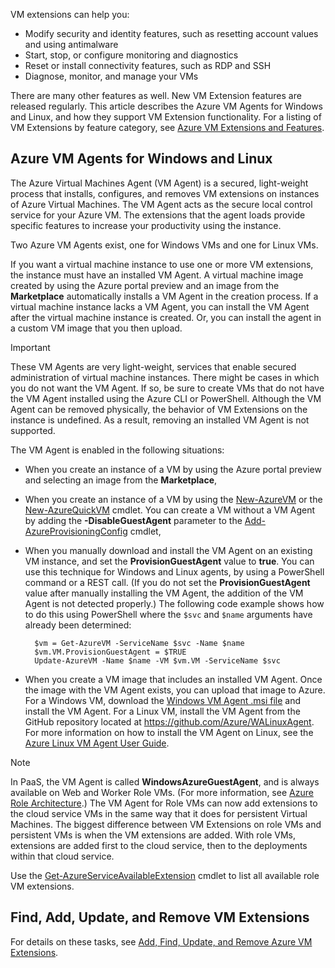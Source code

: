 VM extensions can help you:

* Modify security and identity features, such as resetting account values and using antimalware
* Start, stop, or configure monitoring and diagnostics
* Reset or install connectivity features, such as RDP and SSH
* Diagnose, monitor, and manage your VMs

There are many other features as well. New VM Extension features are released regularly. This article describes the Azure VM Agents for Windows and Linux, and how they support VM Extension functionality. For a listing of VM Extensions by feature category, see [Azure VM Extensions and Features](../articles/virtual-machines/windows/extensions-features.md?toc=%2fvirtual-machines%2fwindows%2ftoc.json).

## Azure VM Agents for Windows and Linux
The Azure Virtual Machines Agent (VM Agent) is a secured, light-weight process that installs, configures, and removes VM extensions on instances of Azure Virtual Machines. The VM Agent acts as the secure local control service for your Azure VM. The extensions that the agent loads provide specific features to increase your productivity using the instance.

Two Azure VM Agents exist, one for Windows VMs and one for Linux VMs.

If you want a virtual machine instance to use one or more VM extensions, the instance must have an installed VM Agent. A virtual machine image created by using the Azure portal preview and an image from the **Marketplace** automatically installs a VM Agent in the creation process. If a virtual machine instance lacks a VM Agent, you can install the VM Agent after the virtual machine instance is created. Or, you can install the agent in a custom VM image that you then upload.

> [!IMPORTANT]
> These VM Agents are very light-weight, services that enable secured administration of virtual machine instances. There might be cases in which you do not want the VM Agent. If so, be sure to create VMs that do not have the VM Agent installed using the Azure CLI or PowerShell. Although the VM Agent can be removed physically, the behavior of VM Extensions on the instance is undefined. As a result, removing an installed VM Agent is not supported.
>

The VM Agent is enabled in the following situations:

* When you create an instance of a VM by using the Azure portal preview and selecting an image from the **Marketplace**,
* When you create an instance of a VM by using the [New-AzureVM](https://msdn.microsoft.com/library/azure/dn495254.aspx) or the [New-AzureQuickVM](https://msdn.microsoft.com/library/azure/dn495183.aspx) cmdlet. You can create a VM without a VM Agent by adding the **-DisableGuestAgent** parameter to the [Add-AzureProvisioningConfig](https://msdn.microsoft.com/library/azure/dn495299.aspx) cmdlet,

* When you manually download and install the VM Agent on an existing VM instance, and set the **ProvisionGuestAgent** value to **true**. You can use this technique for Windows and Linux agents, by using a PowerShell command or a REST call. (If you do not set the **ProvisionGuestAgent** value after manually installing the VM Agent, the addition of the VM Agent is not detected properly.) The following code example shows how to do this using PowerShell where the `$svc` and `$name` arguments have already been determined:

        $vm = Get-AzureVM -ServiceName $svc -Name $name
        $vm.VM.ProvisionGuestAgent = $TRUE
        Update-AzureVM -Name $name -VM $vm.VM -ServiceName $svc

* When you create a VM image that includes an installed VM Agent. Once the image with the VM Agent exists, you can upload that image to Azure. For a Windows VM, download the [Windows VM Agent .msi file](http://go.microsoft.com/fwlink/?LinkID=394789) and install the VM Agent. For a Linux VM, install the VM Agent from the GitHub repository located at <https://github.com/Azure/WALinuxAgent>. For more information on how to install the VM Agent on Linux, see the [Azure Linux VM Agent User Guide](../articles/virtual-machines/linux/agent-user-guide.md?toc=%2fvirtual-machines%2flinux%2ftoc.json).

> [!NOTE]
> In PaaS, the VM Agent is called **WindowsAzureGuestAgent**, and is always available on Web and Worker Role VMs. (For more information, see [Azure Role Architecture](http://blogs.msdn.com/b/kwill/archive/2011/05/05/windows-azure-role-architecture.aspx).) The VM Agent for Role VMs can now add extensions to the cloud service VMs in the same way that it does for persistent Virtual Machines. The biggest difference between VM Extensions on role VMs and persistent VMs is when the VM extensions are added. With role VMs, extensions are added first to the cloud service, then to the deployments within that cloud service.
>
> Use the
> [Get-AzureServiceAvailableExtension](https://msdn.microsoft.com/library/azure/dn722498.aspx)
> cmdlet to list all available role VM extensions.
>
>

## Find, Add, Update, and Remove VM Extensions
For details on these tasks, see [Add, Find, Update, and Remove Azure VM Extensions](../articles/virtual-machines/windows/classic/manage-extensions.md?toc=%2fvirtual-machines%2fwindows%2fclassic%2ftoc.json).

